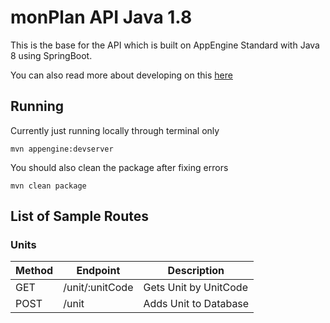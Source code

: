 # monPlan API Java 1.8
This is the base for the API which is built on AppEngine Standard with Java 8 using SpringBoot.

You can also read more about developing on this [here](DOCS.md)

## Running

Currently just running locally through terminal only

```
mvn appengine:devserver
```

You should also clean the package after fixing errors
```
mvn clean package
```

## List of Sample Routes

### Units

| Method | Endpoint | Description |
|--------|----------|-------------|
| GET    | /unit/:unitCode | Gets Unit by UnitCode |
| POST   | /unit    | Adds Unit to Database |
